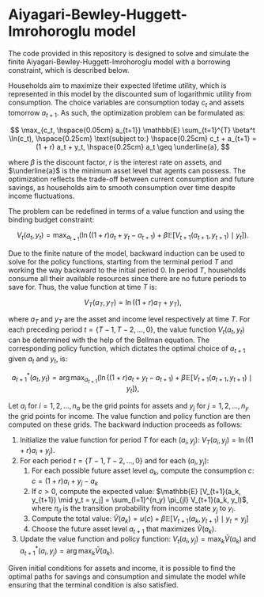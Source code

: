 # Aiyagari-Bewley-Huggett-Imrohoroglu model

The code provided in this repository is designed to solve and simulate the finite Aiyagari-Bewley-Huggett-Imrohoroglu model with a borrowing constraint, which is described below.

Households aim to maximize their expected lifetime utility, which is represented in this model by the discounted sum of logarithmic utility from consumption. The choice variables are consumption today $c_t$ and assets tomorrow $a_{t+1}$. As such, the optimization problem can be formulated as:

$$
\max_{c_t, \hspace{0.05cm} a_{t+1}} \mathbb{E} \sum_{t=1}^{T} \beta^t \ln(c_t), \hspace{0.25cm} \text{subject to:} \hspace{0.25cm} c_t + a_{t+1} = (1 + r) a_t + y_t, \hspace{0.25cm} a_t \geq \underline{a},
$$

where $\beta$ is the discount factor, $r$ is the interest rate on assets, and $\underline{a}$ is the minimum asset level that agents can possess. The optimization reflects the trade-off between current consumption and future savings, as households aim to smooth consumption over time despite income fluctuations.  

The problem can be redefined in terms of a value function and using the binding budget constraint:

$$
V_t(a_t, y_t) = \max_{a_{t+1}} \left( \ln((1 + r) a_t + y_t - a_{t+1}) + \beta \mathbb{E} [V_{t+1}(a_{t+1}, y_{t+1}) \mid y_t] \right).
$$

Due to the finite nature of the model, backward induction can be used to solve for the policy functions, starting from the terminal period $T$ and working the way backward to the initial period $0$. In period $T$, households consume all their available resources since there are no future periods to save for. Thus, the value function at time $T$ is:

$$
V_T(a_T, y_T) = \ln ((1 + r) a_T + y_T),
$$

where $a_T$ and $y_T$ are the asset and income level respectively at time $T$. For each preceding period $t = \{T-1, T-2, ..., 0\}$, the value function $V_t(a_t, y_t)$ can be determined with the help of the Bellman equation. The corresponding policy function, which dictates the optimal choice of $a_{t+1}$ given $a_t$ and $y_t$, is:

$$
a_{t+1}^*(a_t, y_t) = \arg \max_{a_{t+1}} \left( \ln((1 + r) a_t + y_t - a_{t+1}) + \beta \mathbb{E} [V_{t+1}(a_{t+1}, y_{t+1}) \mid y_t] \right),
$$

Let $a_i \text{ for } i=1,2,\dots,n_a$ be the grid points for assets and $y_j \text{ for } j=1,2,\dots,n_y$
 the grid points for income. The value function and policy function are then computed on these grids. The backward induction proceeds as follows:

1. Initialize the value function for period $T$ for each $(a_i, y_j)$: $V_T(a_i, y_j) = \ln ((1 + r) a_i + y_j)$.
2. For each period $t = \{T-1, T-2, ..., 0\}$ and for each $(a_i, y_j)$:
    1. For each possible future asset level $a_k$, compute the consumption $c$: $c = (1 + r) a_i + y_j - a_k$
    2. If $c > 0$, compute the expected value:
        $\mathbb{E} [V_{t+1}(a_k, y_{t+1}) \mid y_t = y_j] = \sum_{l=1}^{n_y} \pi_{jl} V_{t+1}(a_k, y_l)$,
        where $\pi_{jl}$ is the transition probability from income state $y_j$ to $y_l$.
    3. Compute the total value:
        $\tilde{V}(a_k) = u(c) + \beta \mathbb{E} [V_{t+1}(a_k, y_{t+1}) \mid y_t = y_j]$
    4. Choose the future asset level $a_{t+1}$ that maximizes $\tilde{V}(a_k)$.
3. Update the value function and policy function: $V_t(a_i, y_j) = \max_k \tilde{V}(a_k)$ and $a_{t+1}^*(a_i, y_j) = \arg \max_k \tilde{V}(a_k)$.

Given initial conditions for assets and income, it is possible to find the optimal paths for savings and consumption and simulate the model while ensuring that the terminal condition is also satisfied.
